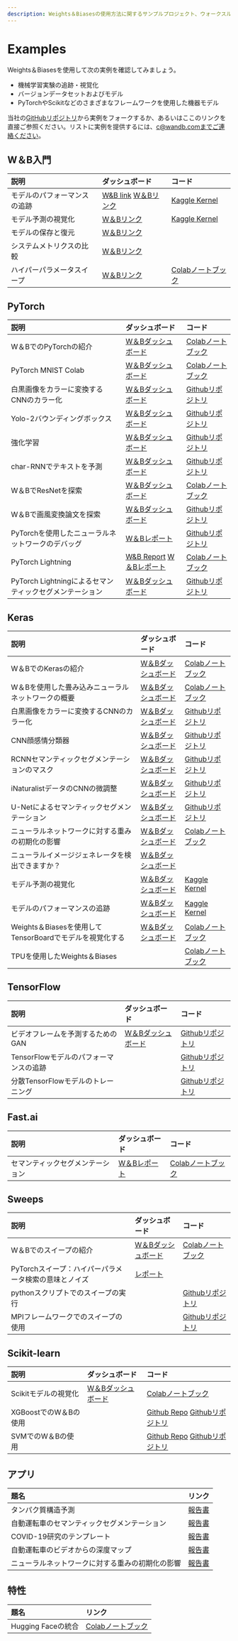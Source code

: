 ```yaml
---
description: Weights＆Biasesの使用方法に関するサンプルプロジェクト、ウォークスルー、およびチュートリアル
---
```


# Examples

Weights＆Biasesを使用して次の実例を確認してみましょう。

* 機械学習実験の追跡・視覚化
* バージョンデータセットおよびモデル
*   PyTorchやScikitなどのさまざまなフレームワークを使用した機器モデル

当社の[GitHubリポジトリ](https://github.com/wandb/examples)から実例をフォークするか、あるいはここのリンクを直接ご参照ください。リストに実例を提供するには、c@wandb.comまでご連絡ください。

## **W＆B入門**

| 説明 | ダッシュボード | コード |
| :--- | :--- | :--- |
| モデルのパフォーマンスの追跡 | [W&B link](https://app.wandb.ai/lavanyashukla/visualize-models/reports/Track-Model-Performance--Vmlldzo1NTk2MA) [W＆Bリンク](%20https://app.wandb.ai/lavanyashukla/visualize-models/reports/Track-Model-Performance--Vmlldzo1NTk2MA) | [Kaggle Kernel](https://www.kaggle.com/lavanyashukla01/better-models-faster-with-weights-biases) |
| モデル予測の視覚化 |  [W＆Bリンク](https://wandb.ai/lavanyashukla/visualize-predictions/reports/Visualize-Model-Predictions--Vmlldzo1NjM4OA) | [Kaggle Kernel](https://www.kaggle.com/lavanyashukla01/visualizing-model-performance-with-w-b) |
| モデルの保存と復元 |  [W＆Bリンク](https://wandb.ai/lavanyashukla/save_and_restore/reports/Saving-and-Restoring-Models-with-W&B--Vmlldzo3MDQ3Mw) |  |
| システムメトリクスの比較 |  [W＆Bリンク](https://wandb.ai/stacey/estuary/reports/System-metrics-for-model-comparison--Vmlldzo1NzI5Mg) |  |
| ハイパーパラメータスイープ |  [W＆Bリンク](https://wandb.ai/sweep/sweeps-tutorial/workspace?workspace=user-lavanyashukla) |  [Colabノートブック](https://colab.research.google.com/drive/1gKixa6hNUB8qrn1CfHirOfTEQm0qLCSS) |

## PyTorch

| 説明 | ダッシュボード | コード |
| :--- | :--- | :--- |
| W＆BでのPyTorchの紹介 |  [W＆Bダッシュボード](https://app.wandb.ai/wandb/pytorch-intro) |  [Colabノートブック](https://github.com/wandb/examples/blob/master/examples/pytorch/pytorch-intro/intro.ipynb) |
| PyTorch MNIST Colab |  [W＆Bダッシュボード](https://wandb.ai/wandb/pytorch-mnist) |  [Colabノートブック](http://bit.ly/pytorch-mnist-colab) |
| 白黒画像をカラーに変換するCNNのカラー化 |  [W＆Bダッシュボード](https://app.wandb.ai/clarence-n-huang/color-best-looking/reports?view=carey%2FColorizing%20Images) |  [Githubリポジトリ](https://github.com/lukas/pytorch-yolo2) |
| Yolo-2バウンディングボックス |  [W＆Bダッシュボード](https://wandb.ai/l2k2/darknet) |  [Githubリポジトリ](https://github.com/kairproject/kair_algorithms_draft) |
| 強化学習 |  [W＆Bダッシュボード](https://wandb.ai/kairproject/kair_algorithms_draft-scripts/runs/ylmssdkf) | [Githubリポジトリ](https://github.com/borisdayma/char-RNN) |
| char-RNNでテキストを予測 |  [W＆Bダッシュボード](https://wandb.ai/borisd13/char-RNN) |  [Githubリポジトリ](https://github.com/AyushExel/Neural-Style-Transfer) |
| W＆BでResNetを探索 |  [W＆Bダッシュボード](https://wandb.ai/cayush/resnet/reports/Exploring-ResNets-With-W&B--Vmlldzo2NDc4NA) |  [Colabノートブック](https://colab.research.google.com/drive/1s62r_nK4RNd3PIyrAd2H72gvrMElX3hN?usp=sharing) |
| W＆Bで画風変換論文を探索 |  [W＆Bダッシュボード](https://wandb.ai/cayush/neural-style/reports/Exploring-Neural-Style-Transfer-Paper-With-W&B--VmlldzozNTU1Mw) |  [Githubリポジトリ](https://github.com/AyushExel/Neural-Style-Transfer) |
| PyTorchを使用したニューラルネットワークのデバッグ |  [W＆Bレポート](https://wandb.ai/ayush-thakur/debug-neural-nets/reports/Debugging-Neural-Networks-with-PyTorch-and-W&B--Vmlldzo2OTUzNA) | [Githubリポジトリ](https://github.com/ayulockin/debugNNwithWandB) |
| PyTorch Lightning | [W&B Report](https://app.wandb.ai/cayush/pytorchlightning/reports/Use-Pytorch-Lightning-with-Weights-%26-Biases--Vmlldzo2NjQ1Mw) [W＆Bレポート](https://wandb.ai/cayush/pytorchlightning/reports/Use-Pytorch-Lightning-with-Weights-&-Biases--Vmlldzo2NjQ1Mw) |  [Colabノートブック](https://colab.research.google.com/drive/1GHWwfzAsWx_Q1paw73hngAvA7-U9QHi-) |
| PyTorch Lightningによるセマンティックセグメンテーション |  [W＆Bダッシュボード](https://wandb.ai/borisd13/lightning-kitti/reports/Lightning-Kitti--Vmlldzo3MTcyMw) |  [Githubリポジトリ](https://github.com/borisdayma/lightning-kitti) |

## Keras

| 説明 | ダッシュボード | コード |
| :--- | :--- | :--- |
| W＆BでのKerasの紹介 |  [W＆Bダッシュボード](https://wandb.ai/wandb/keras-intro) |  [Colabノートブック](https://colab.research.google.com/drive/1pMcNYctQpRoBKD5Z0iXeFWQD8hIDgzCV) |
| W＆Bを使用した畳み込みニューラルネットワークの概要 |  [W＆Bダッシュボード](https://app.wandb.ai/wandb/cnn-intro) |  [Colabノートブック](https://colab.research.google.com/drive/1S8SJvH4bqhPvurG4gjh3-t-XulX4S8JX) |
| 白黒画像をカラーに変換するCNNのカラー化 |  [W＆Bダッシュボード](https://wandb.ai/borisd13/colorizer/reports?view=carey%2FColorizing%20Black%20and%20White%20Images) |  [Githubリポジトリ](https://github.com/borisdayma/colorizer) |
| CNN顔感情分類器 | [W＆Bダッシュボード](https://wandb.ai/wandb/face-emotion) |  [Githubリポジトリ](https://github.com/lukas/face_classification) |
| RCNNセマンティックセグメンテーションのマスク | [W＆Bダッシュボード](https://wandb.ai/trentwatson1/mask-rcnn/?workspace=user-lavanyashukla) |  [Githubリポジトリ](https://github.com/connorhough/mask_rcnn) |
| iNaturalistデータのCNNの微調整 |  [W＆Bダッシュボード](https://wandb.ai/stacey/keras_finetune?workspace=user-l2k2) |  [Githubリポジトリ](https://github.com/wandb/examples/tree/master/examples/keras/keras-cnn-nature) |
| U-Netによるセマンティックセグメンテーション |  [W＆Bダッシュボード](https://wandb.ai/gabesmed/witness) |  [Githubリポジトリ](https://github.com/wandb/witness) |
| ニューラルネットワークに対する重みの初期化の影響 | [W＆Bダッシュボード](https://wandb.ai/sayakpaul/weight-initialization-tb/reports/Effects-of-Weight-Initialization-on-Neural-Networks--Vmlldzo2ODY0NA) |  [Colabノートブック](https://colab.research.google.com/drive/1Faqy6QaOkG-5G31MrYmvcmm079XbfKSv) |
| ニューラルイメージジェネレータを検出できますか？ | [W＆Bダッシュボード](https://wandb.ai/lavanyashukla/cnndetection/reports/Can-Neural-Image-Generators-Be-Detected%3F--Vmlldzo2MTU1Mw) |  |
| モデル予測の視覚化 |  [W＆Bダッシュボード](https://wandb.ai/lavanyashukla/visualize-predictions/reports/Visualize-Model-Predictions--Vmlldzo1NjM4OA) | [Kaggle Kernel](https://www.kaggle.com/lavanyashukla01/visualizing-model-performance-with-w-b) |
| モデルのパフォーマンスの追跡 |  [W＆Bダッシュボード](https://app.wandb.ai/lavanyashukla/visualize-models/reports/Track-Model-Performance--Vmlldzo1NTk2MA) | [Kaggle Kernel](https://www.kaggle.com/lavanyashukla01/better-models-faster-with-weights-biases) |
| Weights＆Biasesを使用してTensorBoardでモデルを視覚化する |  [W＆Bダッシュボード](https://wandb.ai/sayakpaul/tensorboard-integration-partII/reports/Visualize-models-in-TensorBoard-with-Weights-and-Biases--Vmlldzo2MzE2Mg) |  [Colabノートブック](https://colab.research.google.com/gist/sayakpaul/5b31ed03725cc6ae2af41848d4acee45/demo_tensorboard.ipynb) |
| TPUを使用したWeights＆Biases |  |  [Colabノートブック](https://colab.research.google.com/drive/1gXEr0a_8ZbHt5-uO80JdQJxJ_uoYR4qv?usp=sharing) |

## TensorFlow

| 説明 | ダッシュボード | コード |
| :--- | :--- | :--- |
| ビデオフレームを予測するためのGAN | [W＆Bダッシュボード](https://wandb.ai/wandb/catz/runs/qfsbxd3r) |  [Githubリポジトリ](https://github.com/sirebellum/catz_contest) |
| TensorFlowモデルのパフォーマンスの追跡 |  |  [Githubリポジトリ](https://github.com/AyushExel/Neural-Style-Transfer) |
| 分散TensorFlowモデルのトレーニング |  |  [Githubリポジトリ](https://github.com/wandb/examples/blob/master/examples/tensorflow/tf-distributed-mnist/train.py) |

## Fast.ai

| 説明 | ダッシュボード | コード |
| :--- | :--- | :--- |
| セマンティックセグメンテーション |  [W＆Bレポート](https://wandb.ai/borisd13/demo_config/reports/Visualize-Track-Compare-Fastai-Models--Vmlldzo4MzAyNA) |  [Colabノートブック](https://colab.research.google.com/drive/1IWrhwcJoncCKHm6VXsNwOr9Yukhz3B49?usp=sharing) |

## Sweeps

| 説明 | ダッシュボード | コード |
| :--- | :--- | :--- |
| W＆Bでのスイープの紹介 |  [W＆Bダッシュボード](https://wandb.ai/sweep/simpsons?workspace=user-lavanyashukla) | [Colabノートブック](https://colab.research.google.com/drive/1IWrhwcJoncCKHm6VXsNwOr9Yukhz3B49?usp=sharing) |
| PyTorchスイープ：ハイパーパラメータ検索の意味とノイズ | [レポート](https://wandb.ai/stacey/pytorch_intro/reports/Meaning-and-Noise-in-Hyperparameter-Search--Vmlldzo0Mzk5MQ) |  |
| pythonスクリプトでのスイープの実行 |  |  [Githubリポジトリ](https://github.com/wandb/examples/blob/master/examples/wandb-sweeps/sweeps-python/sweep.py) |
| MPIフレームワークでのスイープの使用 |  | [Githubリポジトリ](https://github.com/wandb/examples/tree/master/examples/wandb-sweeps/sweeps-mpi-wrappers) |

## Scikit-learn

| 説明 | ダッシュボード |  コード |
| :--- | :--- | :--- |
| Scikitモデルの視覚化 |  [W＆Bダッシュボード](https://wandb.ai/lavanyashukla/visualize-sklearn/reports/Visualize-Scikit-Models--Vmlldzo0ODIzNg) |  [Colabノートブック](https://colab.research.google.com/drive/1j_4UQTT0Lib8ueAU5zXECxesCj_ofjw7) |
| XGBoostでのW＆Bの使用 |  | [Github Repo](https://github.com/wandb/examples/tree/master/examples/boosting-algorithms/xgboost-dermatology) [Githubリポジトリ](https://github.com/AyushExel/Neural-Style-Transfer) |
| SVMでのW＆Bの使用 |  | [Github Repo](https://github.com/wandb/examples/tree/master/examples/scikit/scikit-iris) [Githubリポジトリ](https://github.com/AyushExel/Neural-Style-Transfer) |

## **アプリ**

| 題名 | リンク |
| :--- | :--- |
| タンパク質構造予測 |  [報告書](https://wandb.ai/koes-group/protein-transformer/reports/Evaluating-the-Impact-of-Sequence-Convolutions-and-Embeddings-on-Protein-Structure-Prediction--Vmlldzo2OTg4Nw) |
| 自動運転車のセマンティックセグメンテーション |  [報告書](https://app.wandb.ai/stacey/deep-drive/reports/The-View-from-the-Driver's-Seat--Vmlldzo1MTg5NQ]%28https://app.wandb.ai/stacey/deep-drive/reports/The-View-from-the-Driver's-Seat--Vmlldzo1MTg5NQ) |
| COVID-19研究のテンプレート |  [報告書](https://wandb.ai/cayush/covid-19-scans/reports/COVID-19-research-using-PyTorch-and-W&B--Vmlldzo2OTQ5OA) |
| 自動運転車のビデオからの深度マップ |  [報告書](https://app.wandb.ai/stacey/sfmlearner/reports/See-3D-from-Video%3A-Depth-Perception-for-Self-Driving-Cars--Vmlldzo2Nzg2Nw) |
| ニューラルネットワークに対する重みの初期化の影響 | [報告書](https://app.wandb.ai/sayakpaul/weight-initialization-tb/reports/Effects-of-Weight-Initialization-on-Neural-Networks--Vmlldzo2ODY0NA) |

##  **特性**

| 題名 | リンク |
| :--- | :--- |
| Hugging Faceの統合 |  [Colabノートブック](https://colab.research.google.com/drive/1NEiqNPhiouu2pPwDAVeFoN4-vTYMz9F8) |

